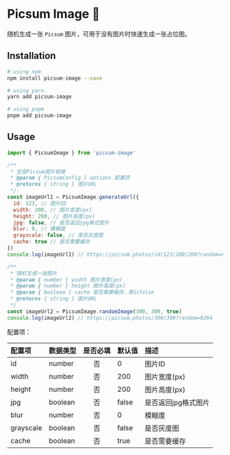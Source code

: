 # Picsum Image 📌

随机生成一张 `Picsum` 图片，可用于没有图片时快速生成一张占位图。

## Installation

``` sh
# using npm
npm install picsum-image --save

# using yarn
yarn add picsum-image

# using pnpm
pnpm add picsum-image
```

## Usage

``` js
import { PicsumImage } from 'picsum-image'

/**
 * 生成Picsum图片链接
 * @param { PicsumConfig } options 配置项
 * @returns { string } 图片URL
 */
const imageUrl1 = PicsumImage.generateUrl({
  id: 123, // 图片ID
  width: 200, // 图片宽度(px)
  height: 200, // 图片高度(px)
  jpg: false, // 是否返回jpg格式图片
  blur: 0, // 模糊度
  grayscale: false, // 是否灰度图
  cache: true // 是否需要缓存
})
console.log(imageUrl1) // https://picsum.photos/id/123/200/200?random=6502

/**
 * 随机生成一张图片
 * @param { number } width 图片宽度(px)
 * @param { number } height 图片高度(px)
 * @param { boolean } cache 是否需要缓存，默认false
 * @returns { string } 图片URL
 */
const imageUrl2 = PicsumImage.randomImage(300, 300, true)
console.log(imageUrl2) // https://picsum.photos/300/300?random=8264
```

配置项：

| 配置项    | 数据类型 | 是否必填 | 默认值 | 描述                |
| :-------- | :------- | :------: | :----- | :------------------ |
| id        | number   |    否    | 0      | 图片ID              |
| width     | number   |    否    | 200    | 图片宽度(px)        |
| height    | number   |    否    | 200    | 图片高度(px)        |
| jpg       | boolean  |    否    | false  | 是否返回jpg格式图片 |
| blur      | number   |    否    | 0      | 模糊度              |
| grayscale | boolean  |    否    | false  | 是否灰度图          |
| cache     | boolean  |    否    | true   | 是否需要缓存        |
